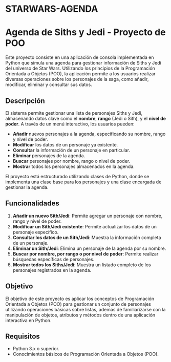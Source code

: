 # STARWARS-AGENDA
# Agenda de Siths y Jedi - Proyecto de POO

Este proyecto consiste en una aplicación de consola implementada en Python que simula una agenda para gestionar información de Siths y Jedi del universo de Star Wars. Utilizando los principios de la Programación Orientada a Objetos (POO), la aplicación permite a los usuarios realizar diversas operaciones sobre los personajes de la saga, como añadir, modificar, eliminar y consultar sus datos.

## Descripción

El sistema permite gestionar una lista de personajes Siths y Jedi, almacenando datos clave como el **nombre**, **rango** (Jedi o Sith), y el **nivel de poder**. A través de un menú interactivo, los usuarios pueden:

- **Añadir** nuevos personajes a la agenda, especificando su nombre, rango y nivel de poder.
- **Modificar** los datos de un personaje ya existente.
- **Consultar** la información de un personaje en particular.
- **Eliminar** personajes de la agenda.
- **Buscar** personajes por nombre, rango o nivel de poder.
- **Mostrar** todos los personajes almacenados en la agenda.

El proyecto está estructurado utilizando clases de Python, donde se implementa una clase base para los personajes y una clase encargada de gestionar la agenda.

## Funcionalidades

1. **Añadir un nuevo Sith/Jedi**: Permite agregar un personaje con nombre, rango y nivel de poder.
2. **Modificar un Sith/Jedi existente**: Permite actualizar los datos de un personaje específico.
3. **Consultar los datos de un Sith/Jedi**: Muestra la información completa de un personaje.
4. **Eliminar un Sith/Jedi**: Elimina un personaje de la agenda por su nombre.
5. **Buscar por nombre, por rango o por nivel de poder**: Permite realizar búsquedas específicas de personajes.
6. **Mostrar todos los Siths/Jedi**: Muestra un listado completo de los personajes registrados en la agenda.

## Objetivo

El objetivo de este proyecto es aplicar los conceptos de Programación Orientada a Objetos (POO) para gestionar un conjunto de personajes utilizando operaciones básicas sobre listas, además de familiarizarse con la manipulación de objetos, atributos y métodos dentro de una aplicación interactiva en Python.

## Requisitos

- Python 3.x o superior.
- Conocimientos básicos de Programación Orientada a Objetos (POO).

